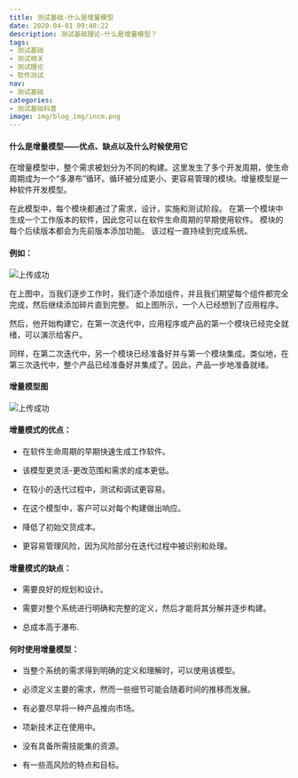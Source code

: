 ```yaml
---
title: 测试基础-什么是增量模型
date: 2020-04-01 09:40:22
description: 测试基础理论-什么是增量模型？
tags:
- 测试基础
- 测试相关
- 测试理论
- 软件测试
nav:
- 测试基础
categories:
- 测试基础科普
image: img/blog_img/incm.png
---
```

#### 什么是增量模型——优点、缺点以及什么时候使用它

在增量模型中，整个需求被划分为不同的构建。这里发生了多个开发周期，使生命周期成为一个“多瀑布”循环。循环被分成更小、更容易管理的模块。增量模型是一种软件开发模型。

在此模型中，每个模块都通过了需求，设计，实施和测试阶段。 在第一个模块中生成一个工作版本的软件，因此您可以在软件生命周期的早期使用软件。 模块的每个后续版本都会为先前版本添加功能。 该过程一直持续到完成系统。

#### 例如：

![上传成功](https://tva1.sinaimg.cn/large/00831rSTgy1gde0t62xe4j30i405oq50.jpg)

在上图中，当我们逐步工作时，我们逐个添加组件，并且我们期望每个组件都完全完成，然后继续添加碎片直到完整。 如上图所示，一个人已经想到了应用程序。

然后，他开始构建它，在第一次迭代中，应用程序或产品的第一个模块已经完全就绪，可以演示给客户。

 同样，在第二次迭代中，另一个模块已经准备好并与第一个模块集成。类似地，在第三次迭代中，整个产品已经准备好并集成了。因此，产品一步地准备就绪。

#### 增量模型图

![上传成功](https://tva1.sinaimg.cn/large/00831rSTgy1gde0tq2spuj30ne0b8mxo.jpg)


#### 增量模式的优点：

- 在软件生命周期的早期快速生成工作软件。
    
- 该模型更灵活-更改范围和需求的成本更低。

- 在较小的迭代过程中，测试和调试更容易。

- 在这个模型中，客户可以对每个构建做出响应。

- 降低了初始交货成本。

- 更容易管理风险，因为风险部分在迭代过程中被识别和处理。
    
#### 增量模式的缺点：

- 需要良好的规划和设计。

- 需要对整个系统进行明确和完整的定义，然后才能将其分解并逐步构建。

- 总成本高于瀑布.
    
#### 何时使用增量模型：

- 当整个系统的需求得到明确的定义和理解时，可以使用该模型。
 
- 必须定义主要的需求，然而一些细节可能会随着时间的推移而发展。

- 有必要尽早将一种产品推向市场。

- 项新技术正在使用中。

- 没有具备所需技能集的资源。

- 有一些高风险的特点和目标。


